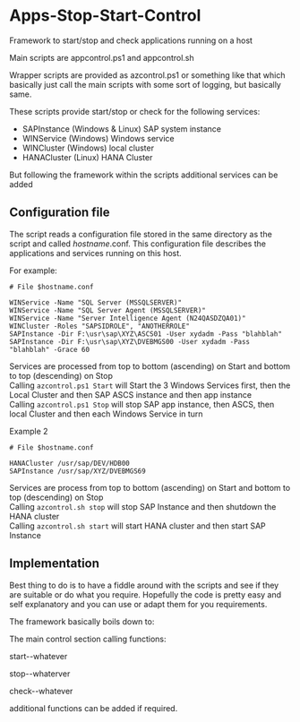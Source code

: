 # Apps-Stop-Start-Control
Framework to start/stop and check applications running on a host

Main scripts are appcontrol.ps1 and appcontrol.sh

Wrapper scripts are provided as azcontrol.ps1 or something like that which basically just call the main scripts with some sort of logging, but basically same.

These scripts provide start/stop or check for the following services:
-	SAPInstance (Windows & Linux)	SAP system instance
-	WINService (Windows)	Windows service
-	WINCluster (Windows)	local cluster
-	HANACluster (Linux)	HANA Cluster

But following the framework within the scripts additional services can be added

## Configuration file
The script reads a configuration file stored in the same directory as the script and called *hostname*.conf. This configuration file describes the applications and services running on this host.<br/>

For example:

```
# File $hostname.conf

WINService -Name "SQL Server (MSSQLSERVER)"
WINService -Name "SQL Server Agent (MSSQLSERVER)"
WINService -Name "Server Intelligence Agent (N24QASDZQA01)"
WINCluster -Roles "SAPSIDROLE", "ANOTHERROLE"
SAPInstance -Dir F:\usr\sap\XYZ\ASCS01 -User xydadm -Pass "blahblah"
SAPInstance -Dir F:\usr\sap\XYZ\DVEBMGS00 -User xydadm -Pass "blahblah" -Grace 60
```
Services are processed from top to bottom (ascending) on Start and bottom to top (descending) on Stop<br/>
Calling ```azcontrol.ps1 Start``` will Start the 3 Windows Services first, then the Local Cluster and then SAP ASCS instance and then app instance<br/>
Calling ```azcontrol.ps1 Stop``` will stop SAP app instance, then ASCS, then local Cluster and then each Windows Service in turn<br/>

Example 2
```
# File $hostname.conf

HANACluster /usr/sap/DEV/HDB00
SAPInstance /usr/sap/XYZ/DVEBMGS69
```
Services are process from top to bottom (ascending) on Start and bottom to top (descending) on Stop<br/>
Calling ```azcontrol.sh stop``` will stop SAP Instance and then shutdown the HANA cluster<br/>
Calling ```azcontrol.sh start``` will start HANA cluster and then start SAP Instance<br/>

## Implementation
Best thing to do is to have a fiddle around with the scripts and see if they are suitable or do what you require. Hopefully the code is pretty easy and self explanatory and you can use or adapt them for you requirements.

The framework basically boils down to:

The main control section calling functions:

start--whatever

stop--whaterver

check--whatever

additional functions can be added if required.


